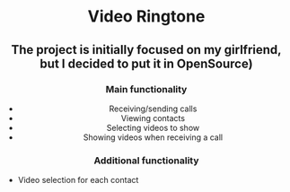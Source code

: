 <h1 align ="center">Video Ringtone</h1>

<h2 align="center"> The project is initially focused on my girlfriend, but I decided to put it in OpenSource)  </h2>

<h3><p align="center"> Main functionality </p > </h3>


<div align = "center">
<ul>
  <li>Receiving/sending calls</li>
  <li>Viewing contacts</li>
  <li>Selecting videos to show</li>
  <li>Showing videos when receiving a call</li>
</ul>
</div>

<h3><p align="center"> Additional functionality </p ></h3>

<ul>
  <li>Video selection for each contact</li>
</ul>

